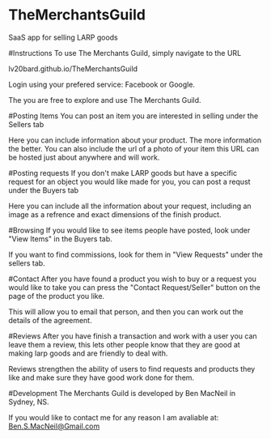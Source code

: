 # TheMerchantsGuild
SaaS app for selling LARP goods

#Instructions
To use The Merchants Guild, simply navigate to the URL

lv20bard.github.io/TheMerchantsGuild

Login using your prefered service: Facebook or Google.

The you are free to explore and use The Merchants Guild.

#Posting Items
You can post an item you are interested in selling under the Sellers tab

Here you can include information about your product. The more information the better. You can also include the url of a photo of your item this URL can be hosted just about anywhere and will work.

#Posting requests
If you don't make LARP goods but have a specific request for an object you would like made for you, you can post a requst under the Buyers tab

Here you can include all the information about your request, including an image as a refrence and exact dimensions of the finish product.

#Browsing
If you would like to see items people have posted, look under "View Items" in the Buyers tab.

If you want to find commissions, look for them in "View Requests" under the sellers tab.

#Contact
After you have found a product you wish to buy or a request you would like to take you can press the "Contact Request/Seller" button on the page of the product you like. 

This will allow you to email that person, and then you can work out the details of the agreement.

#Reviews
After you have finish a transaction and work with a user you can leave them a review, this lets other people know that they are good at making larp goods and are friendly to deal with. 

Reviews strengthen the ability of users to find requests and products they like and make sure they have good work done for them. 

#Development
The Merchants Guild is developed by Ben MacNeil in Sydney, NS.

If you would like to contact me for any reason I am avaliable at: Ben.S.MacNeil@Gmail.com 